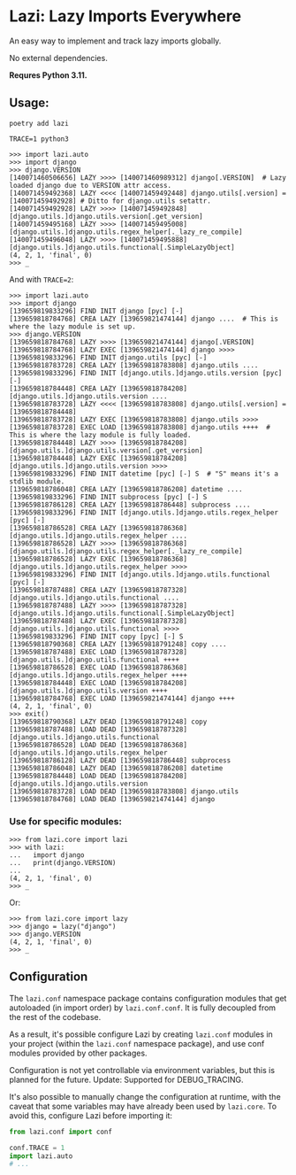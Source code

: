 # Lazi: Lazy Imports Everywhere

An easy way to implement and track lazy imports globally.

No external dependencies.

**Requres Python 3.11.**

## Usage:

```shell
poetry add lazi
```
```shell
TRACE=1 python3
```
```pycon
>>> import lazi.auto
>>> import django
>>> django.VERSION
[140071460506656] LAZY >>>> [140071460989312] django[.VERSION]  # Lazy loaded django due to VERSION attr access.
[140071459492368] LAZY <<<< [140071459492448] django.utils[.version] = [140071459492928] # Ditto for django.utils setattr.
[140071459492928] LAZY >>>> [140071459492848] [django.utils.]django.utils.version[.get_version]
[140071459495168] LAZY >>>> [140071459495008] [django.utils.]django.utils.regex_helper[._lazy_re_compile]
[140071459496048] LAZY >>>> [140071459495888] [django.utils.]django.utils.functional[.SimpleLazyObject]
(4, 2, 1, 'final', 0)
>>> _
```

And with `TRACE=2`:

```pycon
>>> import lazi.auto
>>> import django
[139659819833296] FIND INIT django [pyc] [-]  
[139659818784768] CREA LAZY [139659821474144] django ....  # This is where the lazy module is set up.
>>> django.VERSION
[139659818784768] LAZY >>>> [139659821474144] django[.VERSION]
[139659818784768] LAZY EXEC [139659821474144] django >>>> 
[139659819833296] FIND INIT django.utils [pyc] [-]  
[139659818783728] CREA LAZY [139659818783808] django.utils .... 
[139659819833296] FIND INIT [django.utils.]django.utils.version [pyc] [-]  
[139659818784448] CREA LAZY [139659818784208] [django.utils.]django.utils.version .... 
[139659818783728] LAZY <<<< [139659818783808] django.utils[.version] = [139659818784448]
[139659818783728] LAZY EXEC [139659818783808] django.utils >>>> 
[139659818783728] EXEC LOAD [139659818783808] django.utils ++++  # This is where the lazy module is fully loaded. 
[139659818784448] LAZY >>>> [139659818784208] [django.utils.]django.utils.version[.get_version]
[139659818784448] LAZY EXEC [139659818784208] [django.utils.]django.utils.version >>>> 
[139659819833296] FIND INIT datetime [pyc] [-] S  # "S" means it's a stdlib module.
[139659818786048] CREA LAZY [139659818786208] datetime .... 
[139659819833296] FIND INIT subprocess [pyc] [-] S 
[139659818786128] CREA LAZY [139659818786448] subprocess .... 
[139659819833296] FIND INIT [django.utils.]django.utils.regex_helper [pyc] [-]  
[139659818786528] CREA LAZY [139659818786368] [django.utils.]django.utils.regex_helper .... 
[139659818786528] LAZY >>>> [139659818786368] [django.utils.]django.utils.regex_helper[._lazy_re_compile]
[139659818786528] LAZY EXEC [139659818786368] [django.utils.]django.utils.regex_helper >>>> 
[139659819833296] FIND INIT [django.utils.]django.utils.functional [pyc] [-]  
[139659818787488] CREA LAZY [139659818787328] [django.utils.]django.utils.functional .... 
[139659818787488] LAZY >>>> [139659818787328] [django.utils.]django.utils.functional[.SimpleLazyObject]
[139659818787488] LAZY EXEC [139659818787328] [django.utils.]django.utils.functional >>>> 
[139659819833296] FIND INIT copy [pyc] [-] S 
[139659818790368] CREA LAZY [139659818791248] copy .... 
[139659818787488] EXEC LOAD [139659818787328] [django.utils.]django.utils.functional ++++ 
[139659818786528] EXEC LOAD [139659818786368] [django.utils.]django.utils.regex_helper ++++ 
[139659818784448] EXEC LOAD [139659818784208] [django.utils.]django.utils.version ++++ 
[139659818784768] EXEC LOAD [139659821474144] django ++++ 
(4, 2, 1, 'final', 0)
>>> exit()
[139659818790368] LAZY DEAD [139659818791248] copy
[139659818787488] LOAD DEAD [139659818787328] [django.utils.]django.utils.functional
[139659818786528] LOAD DEAD [139659818786368] [django.utils.]django.utils.regex_helper
[139659818786128] LAZY DEAD [139659818786448] subprocess
[139659818786048] LAZY DEAD [139659818786208] datetime
[139659818784448] LOAD DEAD [139659818784208] [django.utils.]django.utils.version
[139659818783728] LOAD DEAD [139659818783808] django.utils
[139659818784768] LOAD DEAD [139659821474144] django
```

### Use for specific modules:

```pycon
>>> from lazi.core import lazi
>>> with lazi:
...   import django
...   print(django.VERSION)
... 
(4, 2, 1, 'final', 0)
>>> _
```

Or:

```pycon
>>> from lazi.core import lazy
>>> django = lazy("django")
>>> django.VERSION
(4, 2, 1, 'final', 0)
>>> _
```

## Configuration

The `lazi.conf` namespace package contains configuration modules
that get autoloaded (in import order) by `lazi.conf.conf`.
It is fully decoupled from the rest of the codebase.

As a result, it's possible configure Lazi by creating `lazi.conf`
modules in your project (within the `lazi.conf` namespace package),
and use conf modules provided by other packages.

Configuration is not yet controllable via environment variables,
but this is planned for the future. Update: Supported for DEBUG_TRACING.

It's also possible to manually change the configuration at runtime,
with the caveat that some variables may have already been used by
`lazi.core`. To avoid this, configure Lazi before importing it:

```python
from lazi.conf import conf

conf.TRACE = 1
import lazi.auto
# ...
```
